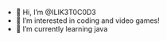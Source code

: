 - 👋 Hi, I’m @ILIK3T0C0D3
- 👀 I’m interested in coding and video games!
- 🌱 I’m currently learning java

<!---
ILIK3T0C0D3/ILIK3T0C0D3 is a ✨ special ✨ repository because its `README.md` (this file) appears on your GitHub profile.
You can click the Preview link to take a look at your changes.
--->
